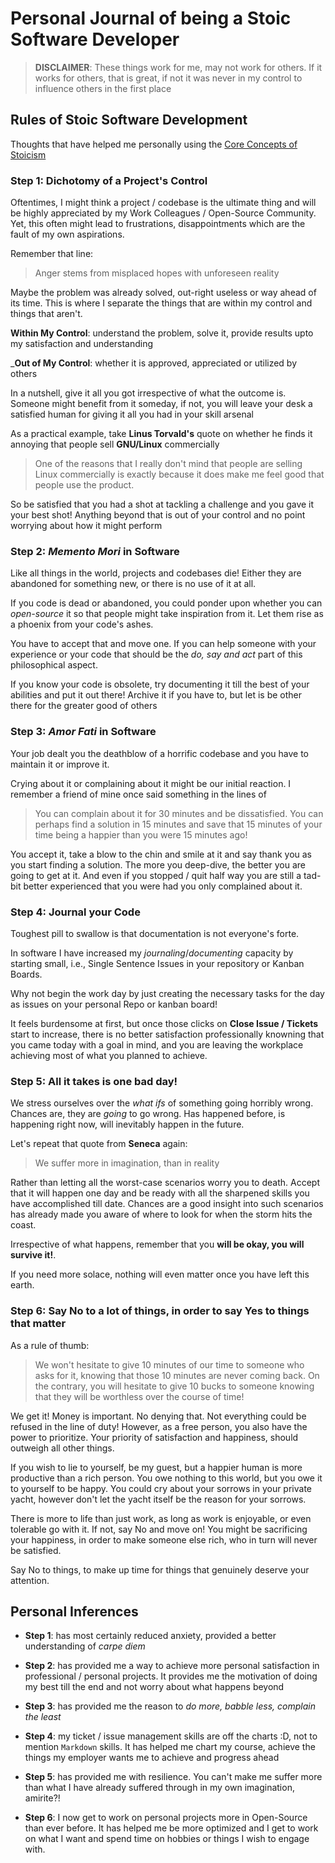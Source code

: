 # Personal Journal of being a Stoic Software Developer

> __DISCLAIMER__: These things work for me, may not work for
> others. If it works for others, that is great, if not it was
> never in my control to influence others in the first place

## Rules of Stoic Software Development

Thoughts that have helped me personally using the [Core Concepts of Stoicism](./01_CorePrinciples.md)

### Step 1: Dichotomy of a Project's Control

Oftentimes, I might think a project / codebase is the ultimate thing
and will be highly appreciated by my Work Colleagues / Open-Source Community.
Yet, this often might lead to frustrations, disappointments which are the 
fault of my own aspirations. 

Remember that line:

> Anger stems from misplaced hopes with unforeseen reality

Maybe the problem was already solved, out-right useless or way ahead of its
time. This is where I separate the things that are within my control and 
things that aren't.

__Within My Control__: understand the problem, solve it, provide results upto my
satisfaction and understanding

___Out of My Control__: whether it is approved, appreciated or utilized by others

In a nutshell, give it all you got irrespective of what the outcome is. Someone might
benefit from it someday, if not, you will leave your desk a satisfied human for giving
it all you had in your skill arsenal

As a practical example, take __Linus Torvald's__ quote on whether he finds it annoying
that people sell __GNU/Linux__ commercially

> One of the reasons that I really don't mind that people are selling Linux commercially 
> is exactly because it does make me feel good that people use the product.

So be satisfied that you had a shot at tackling a challenge and you gave it your best shot!
Anything beyond that is out of your control and no point worrying about how it might perform

### Step 2: _Memento Mori_ in Software

Like all things in the world, projects and codebases die! Either they are abandoned for something
new, or there is no use of it at all.

If you code is dead or abandoned, you could ponder upon whether you can _open-source_ it so that
people might take inspiration from it. Let them rise as a phoenix from your code's ashes.

You have to accept that and move one. If you can help someone with your experience or your code
that should be the _do, say and act_ part of this philosophical aspect.

If you know your code is obsolete, try documenting it till the best of your abilities and put
it out there! Archive it if you have to, but let is be other there for the greater good of others

### Step 3: _Amor Fati_ in Software

Your job dealt you the deathblow of a horrific codebase and you have to maintain it or improve it.

Crying about it or complaining about it might be our initial reaction. I remember a friend of mine
once said something in the lines of

> You can complain about it for 30 minutes and be dissatisfied. You can perhaps find a solution in
> 15 minutes and save that 15 minutes of your time being a happier than you were 15 minutes ago!

You accept it, take a blow to the chin and smile at it and say thank you as you start finding a 
solution. The more you deep-dive, the better you are going to get at it. And even if you stopped /
quit half way you are still a tad-bit better experienced that you were had you only complained 
about it.

### Step 4: Journal your Code

Toughest pill to swallow is that documentation is not everyone's forte.

In software I have increased my _journaling_/_documenting_ capacity by starting small, i.e.,
Single Sentence Issues in your repository or Kanban Boards.

Why not begin the work day by just creating the necessary tasks for the day as issues on your
personal Repo or kanban board!

It feels burdensome at first, but once those clicks on __Close Issue / Tickets__ start to 
increase, there is no better satisfaction professionally knowning that you came today with a goal
in mind, and you are leaving the workplace achieving most of what you planned to achieve.


### Step 5: All it takes is one bad day!

We stress ourselves over the _what ifs_ of something going horribly wrong. Chances are, they 
are _going_ to go wrong. Has happened before, is happening right now, will inevitably happen
in the future.

Let's repeat that quote from __Seneca__ again:

> We suffer more in imagination, than in reality

Rather than letting all the worst-case scenarios worry you to death. Accept that it will happen
one day and be ready with all the sharpened skills you have accomplished till date. Chances are
a good insight into such scenarios has already made you aware of where to look for when the 
storm hits the coast.

Irrespective of what happens, remember that you __will be okay, you will survive it!__.

If you need more solace, nothing will even matter once you have left this earth.

### Step 6: Say No to a lot of things, in order to say Yes to things that matter

As a rule of thumb:

> We won't hesitate to give 10 minutes of our time to someone who asks for it, knowing that
> those 10 minutes are never coming back. On the contrary, you will hesitate to give 10 bucks
> to someone knowing that they will be worthless over the course of time!

We get it! Money is important. No denying that. Not everything could be refused in the line of 
duty! However, as a free person, you also have the power to prioritize. Your priority of
satisfaction and happiness, should outweigh all other things.

If you wish to lie to yourself, be my guest, but a happier human is more productive than a rich
person. You owe nothing to this world, but you owe it to yourself to be happy. You could cry about
your sorrows in your private yacht, however don't let the yacht itself be the reason for your sorrows.

There is more to life than just work, as long as work is enjoyable, or even tolerable go with it. If 
not, say No and move on! You might be sacrificing your happiness, in order to make someone else rich,
who in turn will never be satisfied.

Say No to things, to make up time for things that genuinely deserve your attention.


## Personal Inferences

- __Step 1__: has most certainly reduced anxiety, provided a better understanding of _carpe diem_

- __Step 2__: has provided me a way to achieve more personal satisfaction in professional / personal projects. 
It provides me the motivation of doing my best till the end and not worry about what happens beyond

- __Step 3__: has provided me the reason to _do more, babble less, complain the least_

- __Step 4__: my ticket / issue management skills are off the charts :D, not to mention `Markdown` skills.
It has helped me chart my course, achieve the things my employer wants me to achieve and progress ahead

- __Step 5__: has provided me with resilience. You can't make me suffer more than what I have already suffered
through in my own imagination, amirite?!

- __Step 6__: I now get to work on personal projects more in Open-Source than ever before. It has helped me 
be more optimized and I get to work on what I want and spend time on hobbies or things I wish to engage with.


